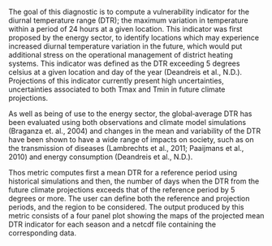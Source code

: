 The goal of this diagnostic is to compute a vulnerability indicator for the diurnal temperature range (DTR); the maximum variation in temperature within a period of 24 hours at a given location. This indicator was first proposed by the energy sector, to identify locations which may experience increased diurnal temperature variation in the future, which would put additional stress on the operational management of district heating systems. This indicator was defined as the DTR exceeding 5 degrees celsius at a given location and day of the year (Deandreis et al., N.D.). Projections of this indicator currently present high uncertainties, uncertainties associated to both Tmax and Tmin in future climate projections.

As well as being of use to the energy sector, the global‐average DTR has been evaluated using both observations and climate model simulations (Braganza et. al., 2004) and changes in the mean and variability of the DTR have been shown to have a wide range of impacts on society, such as on the transmission of diseases (Lambrechts et al., 2011; Paaijmans et al., 2010) and energy consumption (Deandreis et al., N.D.).

Thos metric computes first a mean DTR for a reference period using historical simulations and then, the number of days when the DTR from the future climate projections exceeds that of the reference period by 5 degrees or more. The user can define both the reference and projection periods, and the region to be considered. The output produced by this metric consists of a four panel plot showing the maps of the projected mean DTR indicator for each season and a netcdf file containing the corresponding data.
<!--
The diurnal temperature variation indicator act as a proxy for energy demand and the wind capacity factor as a proxy for energy supply. The diurnal temperature indicator is the number of days in a season where the daily temperature variation (tasmax - tasmin) exceeds the vulnerability threshold.
Here, the vulnerability threshold is based on the mean daily temperature variation for the  reference period (1960 -1990) + 5 degrees. This definition was proposed in a study conducted for the DALKIA energy company. The capacity factor is computed using the manufacturer provided  power  curves that  relate  power  output  to  steady  winds  blowing  at  hub  height.  The capacity  factor can be derived from power curve values easily, by dividing power output by the nominal capacity of the turbine. Here the 100-m wind heights are extrapolated from the surface wind speeds.
-->
